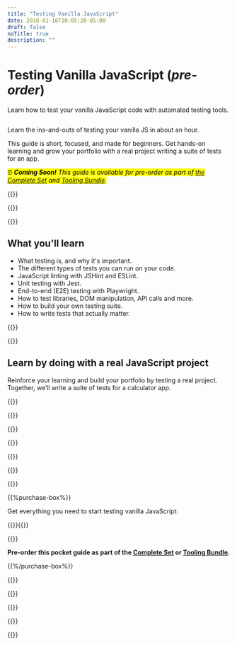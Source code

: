 ```yaml
---
title: "Testing Vanilla JavaScript"
date: 2018-01-16T10:05:20-05:00
draft: false
noTitle: true
description: ""
---
```


<h1 class="no-padding-top no-margin-bottom h5 text-sans">Testing Vanilla JavaScript (<em>pre-order</em>)</h1>
<p><span class="text-xlarge text-serif">Learn how to test your vanilla JavaScript code with automated testing&nbsp;tools.</span></p>

<img class="img-center img-hero" alt="" src="/img/guides/testing.png">

<span class="text-large">Learn the ins-and-outs of testing your vanilla JS in about an&nbsp;hour.</span>

This guide is short, focused, and made for beginners. Get hands-on learning and grow your portfolio with a real project writing a suite of tests for an app.

<p><mark>⏰ <em><strong>Coming Soon!</strong> This guide is available for pre-order as part of <a href="/complete-set/">the Complete Set</a> and <a href="/tooling-bundle/">Tooling&nbsp;Bundle</a>.</em></mark></p>

{{<cta for="guide">}}

<div class="padding-bottom-small">{{<pricing-link>}}</div>

{{<used-by>}}

## What you'll learn

- What testing is, and why it's important.
- The different types of tests you can run on your code.
- JavaScript linting with JSHint and ESLint.
- Unit testing with Jest.
- End-to-end (E2E) testing with Playwright.
- How to test libraries, DOM manipulation, API calls and more.
- How to build your own testing suite.
- How to write tests that actually matter.

{{<formats>}}

{{<testimonial-group group="learn">}}

## Learn by doing with a real JavaScript project

<!-- <iframe src="https://player.vimeo.com/video/537344749?badge=0&amp;autopause=0&amp;loop=1&amp;player_id=0&amp;app_id=58479" width="400" height="300" frameborder="0" allow="autoplay; fullscreen; picture-in-picture" allowfullscreen></iframe> -->

Reinforce your learning and build your portfolio by testing a real project. Together, we’ll write a suite of tests for a calculator app.

{{<bonuses>}}

{{<pricing-link>}}

{{<testimonial-group group="slack">}}

{{<skills>}}

<!-- ## A Sample Lesson

<figure>
	<iframe class="no-margin-bottom" src="https://player.vimeo.com/video/531873765?badge=0&amp;autopause=0&amp;player_id=0&amp;app_id=58479" width="1280" height="720" frameborder="0" allow="autoplay; fullscreen; picture-in-picture" allowfullscreen></iframe>
	<figcaption>How to get data from an API with the <code>fetch()</code> method.</figcaption>
</figure> -->

{{<sample>}}

{{<money-back>}}

{{<cta for="bio">}}

{{%purchase-box%}}

Get everything you need to start testing vanilla JavaScript:

{{<purchase-summary>}}{{</purchase-summary>}}

{{<cta for="guide-buy">}}

<p><strong>Pre-order this pocket guide as part of the <a href="/complete-set/">Complete Set</a> or <a href="/tooling-bundle/">Tooling&nbsp;Bundle</a>.</strong></p>

<!-- {{<purchase-link product="testing">}}

{{<purchase-upsell upsell="tooling">}}

{{<sales-numbers>}} -->

{{%/purchase-box%}}

{{<testimonial-group group="purchase">}}

{{<faq>}}

{{<pricing-link>}}

{{<testimonial-group group="faq">}}

{{<not-ready-yet>}}
